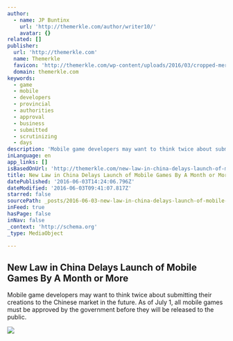 ```yaml
---
author:
  - name: JP Buntinx
    url: 'http://themerkle.com/author/writer10/'
    avatar: {}
related: []
publisher:
  url: 'http://themerkle.com'
  name: Themerkle
  favicon: 'http://themerkle.com/wp-content/uploads/2016/03/cropped-merkle-white-1-192x192.png'
  domain: themerkle.com
keywords:
  - game
  - mobile
  - developers
  - provincial
  - authorities
  - approval
  - business
  - submitted
  - scrutinizing
  - days
description: 'Mobile game developers may want to think twice about submitting their creations to the Chinese market in the future. As of July 1, all mobile games must be approved by the government before they will be released to the public.'
inLanguage: en
app_links: []
isBasedOnUrl: 'http://themerkle.com/new-law-in-china-delays-launch-of-mobile-games-by-a-month-or-more/'
title: New Law in China Delays Launch of Mobile Games By A Month or More
datePublished: '2016-06-03T14:24:06.796Z'
dateModified: '2016-06-03T09:41:07.817Z'
starred: false
sourcePath: _posts/2016-06-03-new-law-in-china-delays-launch-of-mobile-games-by-a-month-or.md
inFeed: true
hasPage: false
inNav: false
_context: 'http://schema.org'
_type: MediaObject

---
```

<article style=""><h1>New Law in China Delays Launch of Mobile Games By A Month or More</h1><p>Mobile game developers may want to think twice about submitting their creations to the Chinese market in the future. As of July 1, all mobile games must be approved by the government before they will be released to the public.</p><img src="http://themerkle.com/wp-content/uploads/2016/06/shutterstock_199008587.jpg" /></article>